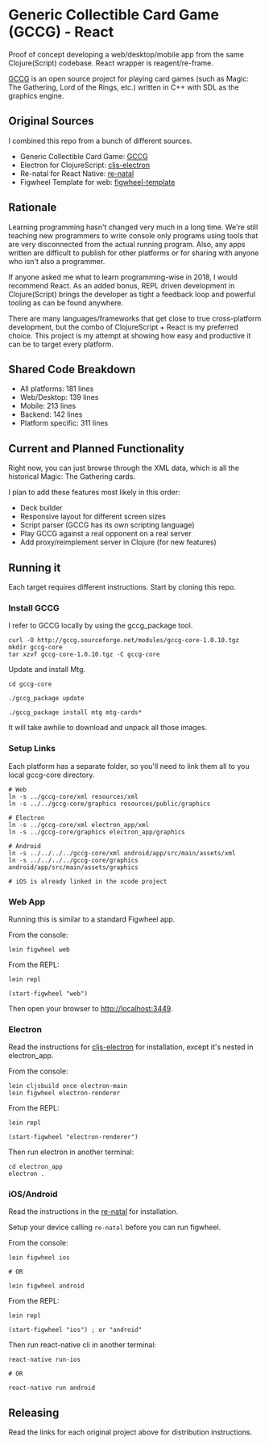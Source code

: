 # Generic Collectible Card Game (GCCG) - React

Proof of concept developing a web/desktop/mobile app from the same Clojure(Script)
codebase. React wrapper is reagent/re-frame.

[GCCG](http://gccg.sourceforge.net/) is an open source project for playing card
games (such as Magic: The Gathering, Lord of the Rings, etc.) written in C++
with SDL as the graphics engine.

## Original Sources

I combined this repo from a bunch of different sources.

* Generic Collectible Card Game: [GCCG](http://gccg.sourceforge.net/)
* Electron for ClojureScript: [cljs-electron](https://github.com/Gonzih/cljs-electron)
* Re-natal for React Native: [re-natal](https://github.com/drapanjanas/re-natal)
* Figwheel Template for web: [figwheel-template](https://github.com/bhauman/figwheel-template)

## Rationale

Learning programming hasn't changed very much in a long time. We're still teaching
new programmers to write console only programs using tools that are very disconnected
from the actual running program. Also, any apps written are difficult to publish
for other platforms or for sharing with anyone who isn't also a programmer.

If anyone asked me what to learn programming-wise in 2018, I would recommend React. As 
an added bonus, REPL driven development in Clojure(Script) brings the developer
as tight a feedback loop and powerful tooling as can be found anywhere.

There are many languages/frameworks that get close to true cross-platform
development, but the combo of ClojureScript + React is my preferred choice. This 
project is my attempt at showing how easy and productive it can be to target
every platform.

## Shared Code Breakdown

* All platforms: 181 lines
* Web/Desktop: 139 lines
* Mobile: 213 lines
* Backend: 142 lines
* Platform specific: 311 lines

## Current and Planned Functionality

Right now, you can just browse through the XML data, which is all the historical
Magic: The Gathering cards.

I plan to add these features most likely in this order:

* Deck builder
* Responsive layout for different screen sizes
* Script parser (GCCG has its own scripting language)
* Play GCCG against a real opponent on a real server
* Add proxy/reimplement server in Clojure (for new features)

## Running it

Each target requires different instructions. Start by cloning this repo.

### Install GCCG

I refer to GCCG locally by using the gccg_package tool.

```
curl -O http://gccg.sourceforge.net/modules/gccg-core-1.0.10.tgz
mkdir gccg-core
tar xzvf gccg-core-1.0.10.tgz -C gccg-core
```

Update and install Mtg.

```
cd gccg-core

./gccg_package update

./gccg_package install mtg mtg-cards*
```

It will take awhile to download and unpack all those images.

### Setup Links

Each platform has a separate folder, so you'll need to link them all to
you local gccg-core directory.

```
# Web
ln -s ../gccg-core/xml resources/xml
ln -s ../../gccg-core/graphics resources/public/graphics

# Electron
ln -s ../gccg-core/xml electron_app/xml
ln -s ../gccg-core/graphics electron_app/graphics

# Android
ln -s ../../../../gccg-core/xml android/app/src/main/assets/xml
ln -s ../../../../gccg-core/graphics android/app/src/main/assets/graphics

# iOS is already linked in the xcode project
```

### Web App

Running this is similar to a standard Figwheel app.

From the console:

    lein figwheel web

From the REPL:

    lein repl
    
    (start-figwheel "web")

Then open your browser to [http://localhost:3449](http://localhost:3449).

### Electron

Read the instructions for [cljs-electron](https://github.com/Gonzih/cljs-electron) for installation, except it's nested in electron_app.

From the console:

    lein cljsbuild once electron-main
    lein figwheel electron-renderer

From the REPL:

    lein repl
    
    (start-figwheel "electron-renderer")

Then run electron in another terminal:
    
    cd electron_app
    electron .
    
### iOS/Android

Read the instructions in the [re-natal](https://github.com/drapanjanas/re-natal) for installation.

Setup your device calling `re-natal` before you can run figwheel.

From the console:
    
    lein figwheel ios
    
    # OR
    
    lein figwheel android

From the REPL:

    lein repl
    
    (start-figwheel "ios") ; or "android"

Then run react-native cli in another terminal:
    
    react-native run-ios
    
    # OR
    
    react-native run android

## Releasing

Read the links for each original project above for distribution instructions.
